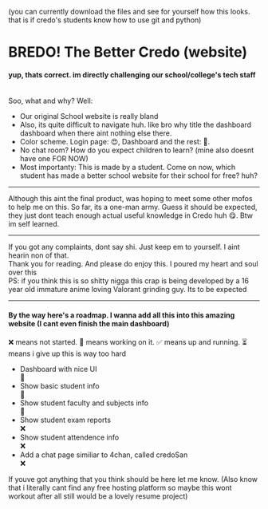 (you can currently download the files and see for yourself how this looks. that is if credo's students know how to use git and python)
<h1>BREDO! The Better Credo (website)</h1>
<h4>yup, thats correct. im directly challenging our school/college's tech staff</h4>
<br>
Soo, what and why? Well:
<br>
<ul>
  <li>Our original School website is really bland</li>
  <li>Also, its quite difficult to navigate huh. like bro why title the dashboard dashboard when there aint nothing else there.</li>
  <li>Color scheme. Login page: 😍, Dashboard and the rest: 🥴.</li>
  <li>No chat room? How do you expect children to learn? (mine also doesnt have one FOR NOW)</li>
  <li>Most importanty: This is made by a student. Come on now, which student has made a better school website for their school for free? huh?</li>
</ul>
<hr>
Although this aint the final product, was hoping to meet some other mofos to help me on this. So far, its a one-man army. Guess it should be expected, they just dont teach enough actual useful knowledge in Credo huh 😋. Btw im self learned.
<hr>
If you got any complaints, dont say shi. Just keep em to yourself. I aint hearin non of that.
<br>
Thank you for reading. And please do enjoy this. I poured my heart and soul over this
<br>
PS: if you think this is so shitty nigga this crap is being developed by a 16 year old immature anime loving Valorant grinding guy. Its to be expected
<br>
<hr>
<h4>By the way here's a roadmap. I wanna add all this into this amazing website (I cant even finish the main dashboard)</h4>
<p>❌ means not started. 🚧 means working on it. ✅ means up and running. ⏳ means i give up this is way too hard</p>
<ul>
  <li>Dashboard with nice UI</li>  🚧
  <li>Show basic student info</li>  🚧
  <li>Show student faculty and subjects info</li>  🚧
  <li>Show student exam reports</li>  ❌
  <li>Show student attendence info</li>  ❌
  <li>Add a chat page similiar to 4chan, called credoSan</li>  ❌
</ul>
If youve got anything that you think should be here let me know.
(Also know that i literally cant find any free hosting platform so maybe this wont workout after all still would be a lovely resume project)
